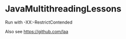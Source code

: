 JavaMultithreadingLessons
=========================

Run with -XX:-RestrictContended

Also see https://github.com/laa